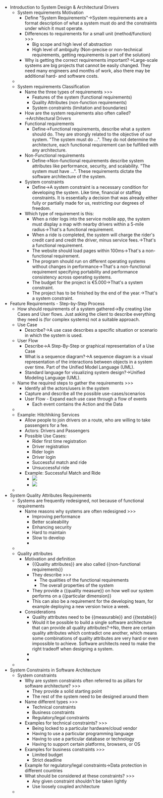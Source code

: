 - Introduction to System Design & Architectural Drivers
    - System requirements Motivation
        - Define "System Requirements"→System requirements are a format description of what a system must do and the constraints under which it must operate.
        - Differences to requirements for a small unit (method/function) >>>
            - Big scope and high level of abstraction
            - High level of ambiguity (Non-precise or non-technical requirements, getting requirements is part of the solution)
        - Why is getting the correct requirements important?→Large-scale systems are big projects that cannot be easily changed. They need many engineers and months of work, also there may be additional hard- and software costs.
    - 
    - System requirements Classification
        - Name the three types of requirements >>>
            - Features of the system (functional requirements)
            - Quality Attributes (non-function requirements)
            - System constraints (limitation and boundaries)
        - How are the system requirements also often called?→Architectural Drivers
        - Functional requirements
            - Define→Functional requirements, describe what a system should do. They are strongly related to the objective of our system. "The system must do ...". They do not determine the architecture, each functional requirement can be fulfilled with any architecture.  
        - Non-Functional requirements
            - Define→Non-functional requirements describe system attributes like performance, security, and scalability. "The system must have ...". These requirements dictate the software architecture of the system. 
        - System constraints
            - Define→A system constraint is a necessary condition for developing the system. Like time, financial or staffing constraints. It is essentially a decision that was already either fully or partially made for us, restricting our degrees of freedom.
        - Which type of requirement is this:
            - When a rider logs into the service mobile app, the system must display a map with nearby drivers within a 5-mile radius→That's a functional requirement.
            - When a ride is completed, the system will charge the rider's credit card and credit the driver, minus service fees.→That's a functional requirement.
            - The website should load pages within 100ms→That's a non-functional requirement.
            - The program should run on different operating systems without changes in performance→That's a non-functional requirement specifying portability and performance consistency across operating systems.
            - The budget for the project is €5.000→That's a system constraint.
            - The project has to be finished by the end of the year.→That's a system constraint.
- Feature Requirements - Step-by-Step Process
    - How should requirements of a system gathered→By creating Use Cases and User flows. Just asking the client to describe everything they need is (for complex systems) not a suitable approach.
    - Use Case
        - Describe?→A use case describes a specific situation or scenario in which the system is used.
    - User Flow
        - Describe→A Step-By-Step or graphical representation of a Use Case
        - What is a sequence diagram?→A sequence diagram is a visual representation of the interactions between objects in a system over time. Part of the Unified Model Language (UML).
        - Standard language for visualizing system design?→Unified Modeling Language (UML).
    - Name the required steps to gather the requirements >>>
        - Identify all the actors/users in the system
        - Capture and describe all the possible use-cases/scenarios
        - User Flow - Expand each use case through a flow of events
            - Each event contains the Action and the Data
    - 
    - Example: Hitchhiking Services
        - Allow people to join drivers on a route, who are willing to take passengers for a fee.
        - Actors: Drivers and Passengers
        - Possible Use Cases:
            - Rider first time registration
            - Driver registration
            - Rider login
            - Driver login
            - Successful match and ride
            - Unsuccessful ride
        - Example: Successful Match and Ride 
            - ![](https://remnote-user-data.s3.amazonaws.com/A5dIJPTfqky3uUzP4oTDmOCYey3qkq4vcA1uuiNi2Ig0CvD9uyoxkWIDlJ29BuZDvBxhvEDJhr5h9Qc45E7z0lEBi8gWM2esOhgujJd1b8pnXG-wDz9Kcu6aYX36aIwK.png)
            - ![](https://remnote-user-data.s3.amazonaws.com/SHsDrQ0JhFC7qyFaUUe6iUw3Qa7qG3bpl4aYm3pdmow1vzip8N3RB2pnLuBGf4UvnozN5h2FfcdBVHLmHdcNLHk0XlSuOwUr9RSKfHpNJrifipeULh4ljZYYFa4gCyJo.png)
    - 
- System Quality Attributes Requirements
    - Systems are frequently redesigned, not because of functional requirements
        - Name reasons why systems are often redesigned >>>
            - Improving performance
            - Better scaleability
            - Enhancing security
            - Hard to maintain
            - Slow to develop
            - 
    - 
    - Quality attributes 
        - Motivation and definition
            - {{Quality attributes}} are also called {{non-functional requirements}} 
            - They describe >>>
                - The qualities of the functional requirements
                - The overall properties of the system
            - They provide a {{quality measure}} on how well our system performs on a {{particular dimension}} 
            - This can also be a requirement for the developing team, for example deploying a new version twice a week.
        - Considerations
            - Quality attributes need to be {{measurable}}  and {{testable}} 
            - Would it be possible to build a single software architecture that can provide all quality attributes?→No, there are certain quality attributes which contradict one another, which means some combinations of quality attributes are very hard or even impossible to achieve. Software architects need to make the right tradeoff when designing a system.
            - 
            - 
    - 
- System Constraints in Software Architecture
    - System constraints
        - Why are system constraints often referred to as pillars for software architecture? >>>
            - They provide a solid starting point
            - The rest of the system need to be designed around them
        - Name different types >>>
            - Technical constraints
            - Business constraints
            - Regulatory/legal constraints
        - Examples for technical constraints? >>>
            - Being locked to a particular hardware/cloud vendor
            - Having to use a particular programming language
            - Having to use a particular database or technology
            - Having to support certain platforms, browsers, or OS
        - Examples for business constraints >>>
            - Limited budget
            - Strict deadline
        - Example for regulatory/legal constraints→Data protection in different countries
        - What should be considered at these constraints? >>>
            - Any given constraint shouldn't be taken lightly
            - Use loosely coupled architecture
    - 
